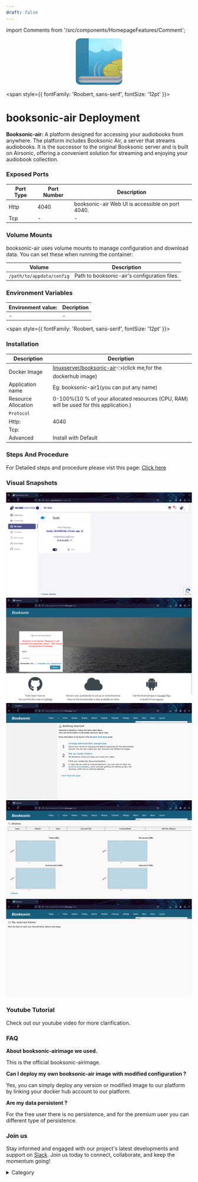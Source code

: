 ```yaml
---
draft: false
---
```

import Comments from '/src/components/HomepageFeatures/Comment';

<p align="center">
  <img src="/img/xxcz.png" alt="Alt Text" width="25%"/>
</p> 


<span style={{ fontFamily: 'Roobert, sans-serif', fontSize: '12pt' }}>

# booksonic-air Deployment

**Booksonic-air:**
A platform designed for accessing your audiobooks from anywhere. The platform includes Booksonic Air, a server that streams audiobooks. It is the successor to the original Booksonic server and is built on Airsonic, offering a convenient solution for streaming and enjoying your audiobook collection.






### Exposed Ports

| Port Type | Port Number | Description                               |
| --------- | ----------- | ----------------------------------------- |
| Http      | 4040       | booksonic-air Web UI is accessible on port 4040. |
| Tcp       | -           | -             |

### Volume Mounts

booksonic-air
 uses volume mounts to manage configuration and download data. You can set these when running the container:

| Volume                       | Description                                  |
| ---------------------------- | -------------------------------------------- |
| `/path/to/appdata/config`    | Path to booksonic-air's configuration files.  |



### Environment Variables


|   **Environment value:**          | Decription                                                                                                               | 
| --------------------- | ------                                                                                                                   | 
|-       |  -                              |

</span>


<span style={{ fontFamily: 'Roobert, sans-serif', fontSize: '12pt' }}>

### Installation


|  Description          | Decription                                                                                                               | 
| --------------------- | ------                                                                                                                   | 
| Docker Image          |   [linuxserver/booksonic-air](https://hub.docker.com/r/linuxserver/booksonic-air)👈(click me,for the dockerhub image)                           |
| Application name      |  Eg: booksonic-air1(you can put any name)                                                                                        | 
| Resource Allocation   |  0-100%(10 % of your allocated resources (CPU, RAM) will be used for this application.)                                  | 
| `Protocol`            |                                                                                                                          | 
|  Http:                |     4040                                                                                                                    |
|  Tcp:                 |                                                                                                                        | 
|    Advanced           |    Install with Default                                                                                                  |




### Steps And Procedure

For Detailed steps and procedure please vist this page: [Click here](https://techscaleinfinite.github.io/introduction/cloud-float/Steps%20and%20procedure)



### Visual Snapshots




![Alt Text](/img/p0076.png)
![Alt Text](/img/p00.png)
![Alt Text](/img/p000.png)
![Alt Text](/img/p007.png)
![Alt Text](/img/p009.png)











### Youtube Tutorial&#x20;

Check out our youtube video for more clarification.



### FAQ

**About booksonic-airimage we used.**

This is the official booksonic-airimage.

**Can I deploy my own booksonic-air image with modified configuration ?**

Yes, you can simply deploy any version or modified image to our platform by linking your docker hub account to our platform.

**Are my data persistent ?**

For the free user there is no persistence, and for the premium user you can different type of persistence.

### Join us

Stay informed and engaged with our project's latest developments and support on [Slack](https://app.slack.com/client/T04QS32JX6E/C04QKEWE146). Join us today to connect, collaborate, and keep the momentum going!&#x20;

<details>

<summary>Category</summary>

Kubernetes, cloud computing, DevOps, cloud services, hosting platform, container orchestration, cloud infrastructure, cloud deployment, cloud management, cloud technology, cloud solutions, booksonic-air


</details>

</span>


<Comments />